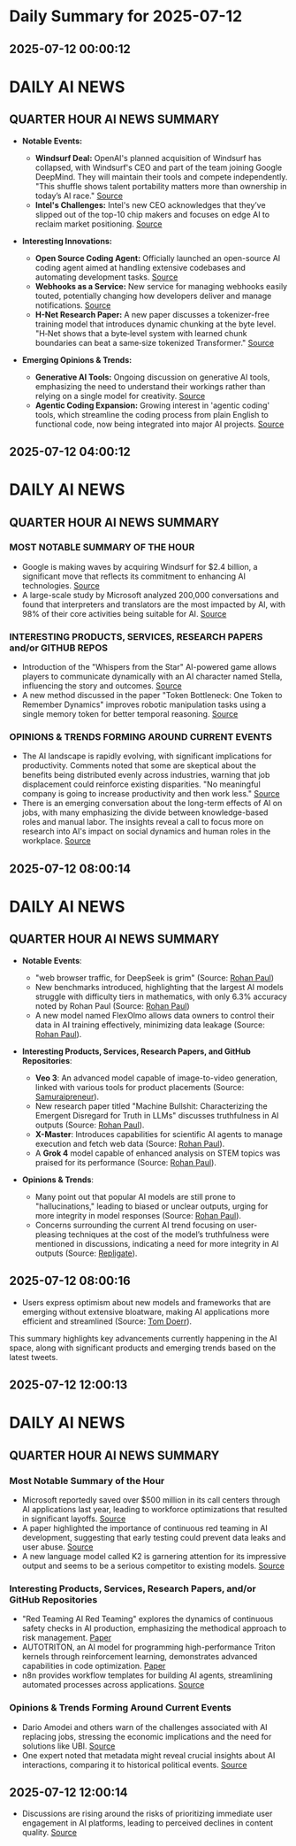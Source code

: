 # Daily Summary for 2025-07-12

## 2025-07-12 00:00:12

# DAILY AI NEWS

## QUARTER HOUR AI NEWS SUMMARY

- **Notable Events:**
  - **Windsurf Deal:** OpenAI's planned acquisition of Windsurf has collapsed, with Windsurf's CEO and part of the team joining Google DeepMind. They will maintain their tools and compete independently. "This shuffle shows talent portability matters more than ownership in today’s AI race." [Source](https://x.com/i/web/status/1943805628507730180)
  - **Intel's Challenges:** Intel's new CEO acknowledges that they’ve slipped out of the top-10 chip makers and focuses on edge AI to reclaim market positioning. [Source](https://x.com/i/web/status/1943802592305590766)

- **Interesting Innovations:**
  - **Open Source Coding Agent:** Officially launched an open-source AI coding agent aimed at handling extensive codebases and automating development tasks. [Source](https://x.com/i/web/status/1943799650722410954)
  - **Webhooks as a Service:** New service for managing webhooks easily touted, potentially changing how developers deliver and manage notifications. [Source](https://x.com/i/web/status/1943807263484875261)
  - **H-Net Research Paper:** A new paper discusses a tokenizer-free training model that introduces dynamic chunking at the byte level. "H‑Net shows that a byte‑level system with learned chunk boundaries can beat a same‑size tokenized Transformer." [Source](https://x.com/i/web/status/1943811779697815972)

- **Emerging Opinions & Trends:**
  - **Generative AI Tools:** Ongoing discussion on generative AI tools, emphasizing the need to understand their workings rather than relying on a single model for creativity. [Source](https://x.com/i/web/status/1943800641022796209)
  - **Agentic Coding Expansion:** Growing interest in 'agentic coding' tools, which streamline the coding process from plain English to functional code, now being integrated into major AI projects. [Source](https://x.com/i/web/status/1943805628507730180)

## 2025-07-12 04:00:12

# DAILY AI NEWS

## QUARTER HOUR AI NEWS SUMMARY

### MOST NOTABLE SUMMARY OF THE HOUR
- Google is making waves by acquiring Windsurf for $2.4 billion, a significant move that reflects its commitment to enhancing AI technologies. [Source](https://x.com/i/web/status/1943874230556258463)
- A large-scale study by Microsoft analyzed 200,000 conversations and found that interpreters and translators are the most impacted by AI, with 98% of their core activities being suitable for AI. [Source](https://x.com/i/web/status/1943843777099313428)


### INTERESTING PRODUCTS, SERVICES, RESEARCH PAPERS and/or GITHUB REPOS
- Introduction of the "Whispers from the Star" AI-powered game allows players to communicate dynamically with an AI character named Stella, influencing the story and outcomes. [Source](https://x.com/i/web/status/1943826834657096081)
- A new method discussed in the paper "Token Bottleneck: One Token to Remember Dynamics" improves robotic manipulation tasks using a single memory token for better temporal reasoning. [Source](https://x.com/i/web/status/1943871968190902390)


### OPINIONS & TRENDS FORMING AROUND CURRENT EVENTS
- The AI landscape is rapidly evolving, with significant implications for productivity. Comments noted that some are skeptical about the benefits being distributed evenly across industries, warning that job displacement could reinforce existing disparities. "No meaningful company is going to increase productivity and then work less." [Source](https://x.com/i/web/status/1943863962287976788)
- There is an emerging conversation about the long-term effects of AI on jobs, with many emphasizing the divide between knowledge-based roles and manual labor. The insights reveal a call to focus more on research into AI's impact on social dynamics and human roles in the workplace. [Source](https://x.com/i/web/status/1943849221452706182)

## 2025-07-12 08:00:14

# DAILY AI NEWS

## QUARTER HOUR AI NEWS SUMMARY

- **Notable Events**:
  - "web browser traffic, for DeepSeek is grim" (Source: [Rohan Paul](https://x.com/i/web/status/1943942151630467571))
  - New benchmarks introduced, highlighting that the largest AI models struggle with difficulty tiers in mathematics, with only 6.3% accuracy noted by Rohan Paul (Source: [Rohan Paul](https://x.com/i/web/status/1943926160750260510))
  - A new model named FlexOlmo allows data owners to control their data in AI training effectively, minimizing data leakage (Source: [Rohan Paul](https://x.com/i/web/status/1943923426793861209)).

- **Interesting Products, Services, Research Papers, and GitHub Repositories**:
  - **Veo 3**: An advanced model capable of image-to-video generation, linked with various tools for product placements (Source: [Samuraipreneur](https://x.com/i/web/status/1943936095663927493)).  
  - New research paper titled "Machine Bullshit: Characterizing the Emergent Disregard for Truth in LLMs" discusses truthfulness in AI outputs (Source: [Rohan Paul](https://x.com/i/web/status/1943936867545788679)).
  - **X-Master**: Introduces capabilities for scientific AI agents to manage execution and fetch web data (Source: [Rohan Paul](https://x.com/i/web/status/1943900628368921033)).
  - A **Grok 4** model capable of enhanced analysis on STEM topics was praised for its performance (Source: [Rohan Paul](https://x.com/i/web/status/1943933972951839016)).

- **Opinions & Trends**:
  - Many point out that popular AI models are still prone to "hallucinations," leading to biased or unclear outputs, urging for more integrity in model responses (Source: [Rohan Paul](https://x.com/i/web/status/1943936867545788679)). 
  - Concerns surrounding the current AI trend focusing on user-pleasing techniques at the cost of the model’s truthfulness were mentioned in discussions, indicating a need for more integrity in AI outputs (Source: [Repligate](https://x.com/i/web/status/1943937722613477565)).

## 2025-07-12 08:00:16

- Users express optimism about new models and frameworks that are emerging without extensive bloatware, making AI applications more efficient and streamlined (Source: [Tom Doerr](https://x.com/i/web/status/1943936714524782952)).  
  

This summary highlights key advancements currently happening in the AI space, along with significant products and emerging trends based on the latest tweets.

## 2025-07-12 12:00:13

# DAILY AI NEWS

## QUARTER HOUR AI NEWS SUMMARY

### Most Notable Summary of the Hour
- Microsoft reportedly saved over $500 million in its call centers through AI applications last year, leading to workforce optimizations that resulted in significant layoffs. [Source](https://x.com/i/web/status/1943994102934385157)  
- A paper highlighted the importance of continuous red teaming in AI development, suggesting that early testing could prevent data leaks and user abuse. [Source](https://x.com/i/web/status/1943994497240625297)
- A new language model called K2 is garnering attention for its impressive output and seems to be a serious competitor to existing models. [Source](https://x.com/i/web/status/1943964581103100331)

### Interesting Products, Services, Research Papers, and/or GitHub Repositories
- "Red Teaming AI Red Teaming" explores the dynamics of continuous safety checks in AI production, emphasizing the methodical approach to risk management. [Paper](https://x.com/i/web/status/1943994497240625297)  
- AUTOTRITON, an AI model for programming high-performance Triton kernels through reinforcement learning, demonstrates advanced capabilities in code optimization. [Paper](https://x.com/i/web/status/1943950960587673971)  
- n8n provides workflow templates for building AI agents, streamlining automated processes across applications. [Source](https://x.com/i/web/status/1943990059377598535)

### Opinions & Trends Forming Around Current Events
- Dario Amodei and others warn of the challenges associated with AI replacing jobs, stressing the economic implications and the need for solutions like UBI. [Source](https://x.com/i/web/status/1943994102934385157)
- One expert noted that metadata might reveal crucial insights about AI interactions, comparing it to historical political events. [Source](https://x.com/i/web/status/1943996548670796073)

## 2025-07-12 12:00:14

- Discussions are rising around the risks of prioritizing immediate user engagement in AI platforms, leading to perceived declines in content quality. [Source](https://x.com/i/web/status/1943951359113388092)

